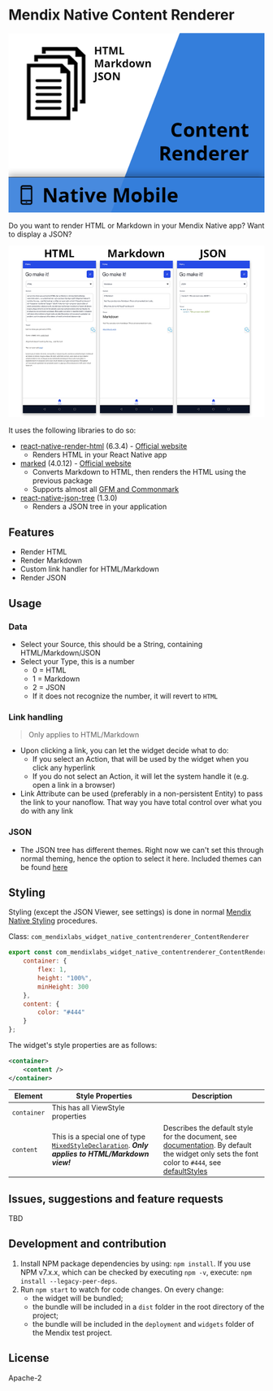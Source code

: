 # Mendix Native Content Renderer

![AppStoreIcon](/assets/AppStoreIcon.png)

Do you want to render HTML or Markdown in your Mendix Native app? Want to display a JSON?

[![overview](/assets/overview-small.png)](/assets/overview-big.png)

It uses the following libraries to do so:

- [react-native-render-html](https://www.npmjs.com/package/react-native-json-tree) (6.3.4) - [Official website](https://meliorence.github.io/react-native-render-html/)
  - Renders HTML in your React Native app
- [marked](https://www.npmjs.com/package/react-native-json-tree) (4.0.12) - [Official website](https://marked.js.org/)
  - Converts Markdown to HTML, then renders the HTML using the previous package
  - Supports almost all [GFM and Commonmark](https://github.com/markedjs/marked/discussions/1202#discussioncomment-1907552)
- [react-native-json-tree](https://www.npmjs.com/package/react-native-json-tree) (1.3.0)
  - Renders a JSON tree in your application

## Features

- Render HTML
- Render Markdown
- Custom link handler for HTML/Markdown
- Render JSON
## Usage

### Data

- Select your Source, this should be a String, containing HTML/Markdown/JSON
- Select your Type, this is a number
  - 0 = HTML
  - 1 = Markdown
  - 2 = JSON
  - If it does not recognize the number, it will revert to `HTML`

### Link handling

> Only applies to HTML/Markdown

- Upon clicking a link, you can let the widget decide what to do:
  - If you select an Action, that will be used by the widget when you click any hyperlink
  - If you do not select an Action, it will let the system handle it (e.g. open a link in a browser)
- Link Attribute can be used (preferably in a non-persistent Entity) to pass the link to your nanoflow. That way you have total control over what you do with any link

### JSON

- The JSON tree has different themes. Right now we can't set this through normal theming, hence the option to select it here. Included themes can be found [here](https://github.com/reduxjs/redux-devtools/tree/75322b15ee7ba03fddf10ac3399881e302848874/src/react/themes)

## Styling

Styling (except the JSON Viewer, see settings) is done in normal [Mendix Native Styling](https://docs.mendix.com/refguide/native-styling-refguide) procedures.

Class: `com_mendixlabs_widget_native_contentrenderer_ContentRenderer`

```js
export const com_mendixlabs_widget_native_contentrenderer_ContentRenderer = {
    container: {
        flex: 1,
        height: "100%",
        minHeight: 300
    },
    content: {
        color: "#444"
    }
};
```

The widget's style properties are as follows:

```xml
<container>
    <content />
</container>
```

| Element | Style Properties | Description |
| - | - | - |
| `container` | This has all ViewStyle properties | |
| `content` | This is a special one of type [`MixedStyleDeclaration`](https://meliorence.github.io/react-native-render-html/api/mixedstyledeclaration). _**Only applies to HTML/Markdown view!**_ | Describes the default style for the document, see [documentation](https://meliorence.github.io/react-native-render-html/api/renderhtmlprops#basestyle). By default the widget only sets the font color to `#444`, see [defaultStyles](/src/ui/style.ts) |


## Issues, suggestions and feature requests

TBD

## Development and contribution

1. Install NPM package dependencies by using: `npm install`. If you use NPM v7.x.x, which can be checked by executing `npm -v`, execute: `npm install --legacy-peer-deps`.
1. Run `npm start` to watch for code changes. On every change:
    - the widget will be bundled;
    - the bundle will be included in a `dist` folder in the root directory of the project;
    - the bundle will be included in the `deployment` and `widgets` folder of the Mendix test project.

## License

Apache-2
